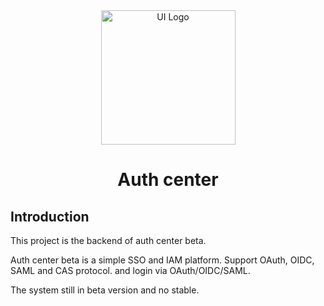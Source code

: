 <div align="center">
  <a>
    <img alt="UI Logo" width="215" src="./ui/apps/web-naive/public/AuthCenterLogo.svg">
  </a>
  <br>
  <h1>Auth center</h1>
</div>

## Introduction

This project is the backend of auth center beta. 

Auth center beta is a simple SSO and IAM platform. Support OAuth, OIDC, SAML and CAS protocol. and login via OAuth/OIDC/SAML.

The system still in beta version and no stable.